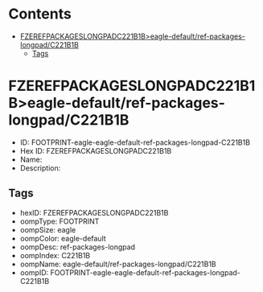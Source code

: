 



Contents
========

* [FZEREFPACKAGESLONGPADC221B1B>eagle-default/ref-packages-longpad/C221B1B](#fzerefpackageslongpadc221b1beagle-defaultref-packages-longpadc221b1b)
	* [Tags](#tags)

# FZEREFPACKAGESLONGPADC221B1B>eagle-default/ref-packages-longpad/C221B1B

- ID: FOOTPRINT-eagle-eagle-default-ref-packages-longpad-C221B1B
- Hex ID: FZEREFPACKAGESLONGPADC221B1B
- Name: 
- Description: 

## Tags

- hexID: FZEREFPACKAGESLONGPADC221B1B
- oompType: FOOTPRINT
- oompSize: eagle
- oompColor: eagle-default
- oompDesc: ref-packages-longpad
- oompIndex: C221B1B
- oompName: eagle-default/ref-packages-longpad/C221B1B
- oompID: FOOTPRINT-eagle-eagle-default-ref-packages-longpad-C221B1B
